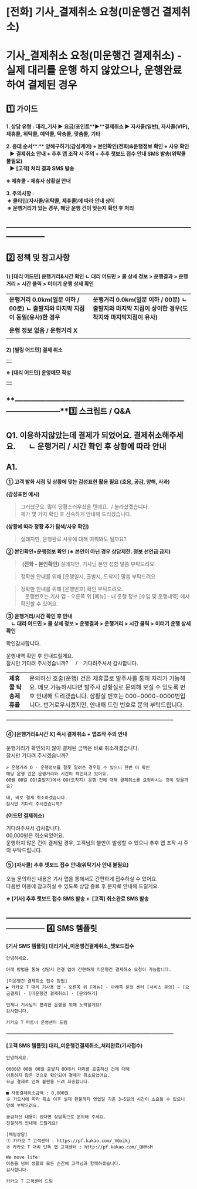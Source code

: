 # [전화] 기사_결제취소 요청(미운행건 결제취소)

**기사\_결제취소 요청(미운행건 결제취소) - 실제 대리를 운행 하지 않았으나, 운행완료 하여 결제된 경우**
==============================================================

**1️⃣ 가이드**
-----------

**1. 상담 유형 : 대리\_기사 ▶ 요금/포인트****▶****결제취소 ▶ 자사콜(일반), 자사콜(VIP), 제휴콜, 위탁콜, 예약콜, 탁송콜, 맞춤콜, 기타**

**2. 응대 순서****:** **양해구하기(감성케어) + 본인확인(전화)&운행정보 확인 + 사유 확인  
   ▶** **결제취소 안내 + 추후 앱 조작 시 주의 + 추후 챗보드 접수 안내 SMS 발송(위탁콜 불필요)  
   ▶** **[고객] 처리 결과 SMS 발송**

****※ 제휴콜 - 제휴사 상황실 안내****

**3. 주의사항 :   
 ※ 콜타입(자사콜/위탁콜, 제휴콜)에 따라 안내 상이  
 ※ 운행거리가 있는 경우, 해당 운행 건이 맞는지 확인 후 처리**

**―****―****―****―****―****―****―****―****―****―****―****―****―****―****―****―****―****―****―****―****―****―****―****―****―****―****―****―****―**
-------------------------------------------------------------------------------------------------------------------------------------------------

**2️⃣ 정책 및 참고사항**
-----------------

#### **1) [대리 어드민]** **운행거리&시간 확인** **ㄴ 대리 어드민 > 콜 상세 정보 > 운행결과 > 운행거리 > 시간 클릭 > 미터기 운행 상세 확인**

|  |  |
| --- | --- |
| ****운행거리 0.0km(일분 이하 / 00분) ㄴ**** ****출발지와 마지막 지점이 동일(유사)한 경우**** | ****운행거리 0.0km(일분 이하 / 00분)  ㄴ 출발지와 마지막 지점이 상이한 경우(도착지와 마지막지점이 유사)**** |
|  |  |
| **운행 정보 없음 / 운행거리 X** | |
|  | |

#### 

#### **2) [빌링 어드민]** **결제 취소**

|  |
| --- |
|  |

**※ [대리 어드민] 운영메모 작성**

|  |
| --- |
|  |

**―****―****―****―****―****―****―****―****―****―****―****―****―****―****―****―****―****―****―****―****―****―****―****―****―****―****―****―****―****3️⃣ 스크립트 / Q&A**
-------------------------------------------------------------------------------------------------------------------------------------------------------------------

**Q1. 이용하지않았는데 결제가 되었어요. 결제취소해주세요.       ㄴ 운행거리 / 시간 확인 후 상황에 따라 안내**
---------------------------------------------------------------------

**A1.**
-------

****① 고객 발화 시점 및 상황에 맞는 감성표현 활용 필요 (호응, 공감, 양해, 사과)****

******(감성표현 예시)******

> 그러셨군요. 많이 당황스러우셨을 텐데요.  / 놀라셨겠습니다.  
> 제가 몇 가지 확인 후 신속하게 안내해 드리겠습니다.

******(상황에 따라 정황 추가 탐색/사유 확인)******

> 실례지만, 운행완료 사유에 대해 여쭤봐도 될까요?

**② 본인확인+운행정보 확인 ****(※ 본인이 아닌 경우 상담제한. 정보 선언급 금지)******

> **(전화 - 본인확인)** 실례지만, 기사님 본인 성함 말씀 부탁드려요.

> 정확한 안내를 위해 [운행일시, 출발지, 도착지] 말씀 부탁드려요

> 정확한 안내를 위해 [운행번호] 확인 부탁드려요.  
   운행번호는 기사 앱 - 오른쪽 위 [메뉴] - 내 운행 정보 [수입 및 운행내역] 에서 확인할 수 있어요.

**③ 운행거리/시간 확인 후 안내   
    ㄴ 대리 어드민 > 콜 상세 정보 > 운행결과 > 운행거리 > 시간 클릭 > 미터기 운행 상세 확인**

확인감사합니다.

운행내역 확인 후 안내드릴게요.  
잠시만 기다려 주시겠습니까?     /    기다려주셔서 감사합니다.

|  |  |
| --- | --- |
| **제휴콜 탁송제휴콜** | 문의하신 호출(운행) 건은 제휴콜로 발주사를 통해 처리가 가능해요. 메모 가능하시다면 발주사 상황실로 문의해 보실 수 있도록 번호 안내해 드리겠습니다.  상황실 번호는 000-0000-0000번입니다. 번거로우시겠지만, 안내해 드린 번호로 문의 부탁드립니다. |

──────────────────────────────────────────────

#### **④ [운행거리&시간 X] 즉시 결제취소 + 앱조작 주의 안내**

운행거리가 확인되지 않아 결제된 금액은 바로 취소하겠습니다.   
잠시만 기다려 주시겠습니까?

```
> 운행거리 O - 운행정보를 잘못 알려준 경우일 수 있으니 한번 더 확인  
해당 운행 건은 운행거리와 시간이 확인되고 있어요.  
00월 00일 OO(출발지)에서 OO(도착지) 운행 건에 대해 결제취소를 요청하시는 것이 맞을까요?  
  
네, 바로 결제 취소하겠습니다.  
잠시만 기다려 주시겠습니까?
```

**(어드민 결제취소)**

기다려주셔서 감사합니다.  
00,000원은 취소되었어요.  
운행하지 않은 건이 결제될 경우, 고객님의 불만이 발생할 수 있으니 추후 앱 조작 시 주의 부탁드립니다.

#### **⑤ [자사콜] 추후 챗보드 접수 안내(위탁기사 안내 불필요)**

오늘 문의하신 내용은 기사 앱을 통해서도 간편하게 접수하실 수 있어요.  
다음번 이용에 참고하실 수 있도록 상담 종료 후 문자로 안내해 드릴게요.

**※ [기사] 추후 챗보드 접수 SMS 발송 +  [고객] 취소완료 SMS 발송**

**―****―****―****―****―****―****―****―****―****―****―****―****―****―****―****―****―****―****―****―****―****―****―****―****―****―****―****―****―** **4️⃣** **SMS 템플릿**
---------------------------------------------------------------------------------------------------------------------------------------------------------------------

**[기사 SMS 템플릿] 대리기사\_미운행건결제취소\_챗보드접수**

```
안녕하세요.  
  
아래 방법을 통해 상담사 연결 없이 간편하게 미운행건 결제취소 요청이 가능합니다.  
  
[미운행건 결제취소 접수 방법]  
▶ 카카오 T 대리 기사용 앱 - 오른쪽 위 [메뉴] - 아래쪽 문의 센터 [서비스 문의] - [요금결제] - [미운행건 결제취소] - [문의하기]  
  
언제나 기사님의 편리한 운행을 위해 노력할게요!  
감사합니다.  
  
카카오 T 파트너 운영센터 드림
```

──────────────────────────────────────────────

**[고객 SMS 템플릿] 대리\_미운행건결제취소\_처리완료(기사접수)**

```
안녕하세요.  
  
0000년 00월 00일 출발지 OO에서 대리를 호출하신 건에 대해   
이용하지 않은 것으로 확인되어 결제가 취소되었어요.  
요금 결제로 인해 불편을 드려 죄송합니다.  
  
■ 자동결제취소금액 : 0,000원  
※ 카드사에 따라 취소 이후 실제 환불까지 영업일 기준 3~5일의 시간이 소요될 수 있으니 양해 부탁드려요.  
  
궁금하신 내용이 있다면 상담톡으로 문의해 주세요.  
친절하게 안내해 드릴게요!  
  
[채팅상담]  
① 카카오 T 고객센터 : https://pf.kakao.com/_VGxikj  
② 카카오 T 대리 단독 앱 고객센터 : http://pf.kakao.com/_QNMsM  
  
We move life!  
이동을 넘어 생활의 모든 순간에 고객님과 함께하겠습니다.  
감사합니다.  
  
카카오 T 고객센터 드림
```